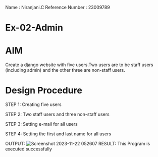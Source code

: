 Name : Niranjani.C
Reference Number : 23009789
# Ex-02-Admin

# AIM
Create a django website with five users.Two users are to be staff users (including admin)
and the other three are non-staff users.

# Design Procedure
STEP 1:
Creating five users


STEP 2:
Two staff users and three non-staff users


STEP 3:
Setting e-mail for all users


STEP 4:
Setting the first and last name for all users

OUTPUT:
![Screenshot 2023-11-22 052607](https://github.com/NiranjaniC/ODD2023-WT-Ex-02-Admin/assets/145742800/9f0bfdca-5c98-4252-aac7-083f08e0c790)
 RESULT:
 This Program is executed successfully

